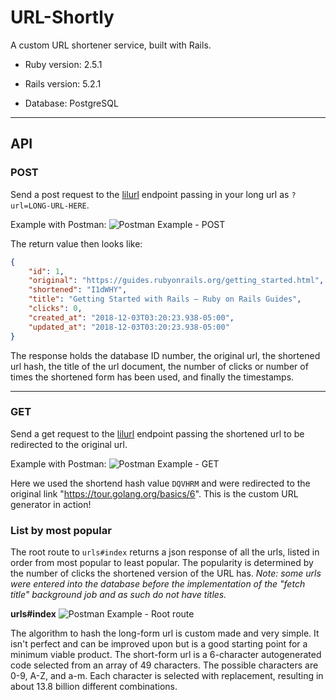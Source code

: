 # URL-Shortly

A custom URL shortener service, built with Rails.

* Ruby version: 2.5.1

* Rails version: 5.2.1

* Database: PostgreSQL

---

## API

### POST

Send a post request to the [lilurl](http://lilurl.site/urls) endpoint passing in your long url as `?url=LONG-URL-HERE`.

Example with Postman:
![Postman Example - POST](https://i.imgur.com/pdY2se6.png)

The return value then looks like:

```json
{
    "id": 1,
    "original": "https://guides.rubyonrails.org/getting_started.html",
    "shortened": "I1dWHY",
    "title": "Getting Started with Rails — Ruby on Rails Guides",
    "clicks": 0,
    "created_at": "2018-12-03T03:20:23.938-05:00",
    "updated_at": "2018-12-03T03:20:23.938-05:00"
}
```

The response holds the database ID number, the original url, the shortened url hash, the title of the url document, the number of clicks or number of times the shortened form has been used, and finally the timestamps.

---

### GET

Send a get request to the [lilurl](http://lilurl.site) endpoint passing the shortened url to be redirected to the original url.

Example with Postman:
![Postman Example - GET](https://i.imgur.com/1tWFj9m.png)

Here we used the shortend hash value `DQVHRM` and were redirected to the original link "https://tour.golang.org/basics/6". This is the custom URL generator in action!

### List by most popular

The root route to `urls#index` returns a json response of all the urls, listed in order from most popular to least popular. The popularity is determined by the number of clicks the shortened version of the URL has. *Note: some urls were entered into the database before the implementation of the "fetch title" background job and as such do not have titles.*

**urls#index**
![Postman Example - Root route](https://i.imgur.com/HRGmJgA.png)


The algorithm to hash the long-form url is custom made and very simple. It isn't perfect and can be improved upon but is a good starting point for a minimum viable product. The short-form url is a 6-character autogenerated code selected from an array of 49 characters. The possible characters are 0-9, A-Z, and a-m. Each character is selected with replacement, resulting in about 13.8 billion different combinations.

